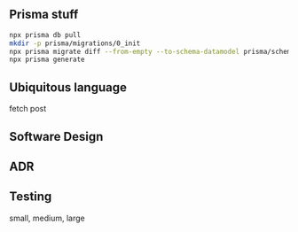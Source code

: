 ## Prisma stuff

```sh
npx prisma db pull
mkdir -p prisma/migrations/0_init
npx prisma migrate diff --from-empty --to-schema-datamodel prisma/schema.prisma --script > prisma/migrations/0_init/migration.sql
npx prisma generate
```

## Ubiquitous language

fetch
post

## Software Design

## ADR

## Testing

small, medium, large
